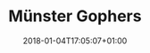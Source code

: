 ---
title: Münster Gophers
country: ger
city: Münster
date: 2018-01-04T17:05:07+01:00
website: https://www.meetup.com/Munster-Gophers/
---